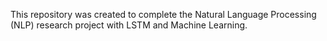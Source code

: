 This repository was created to complete the Natural Language Processing (NLP) research project with LSTM and Machine Learning.